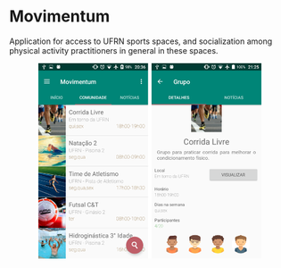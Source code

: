 # Movimentum

Application for access to UFRN sports spaces, and socialization among physical activity practitioners in general in these spaces.

<p align="center" ><img width="400px" src="screens.png" /> </p>
